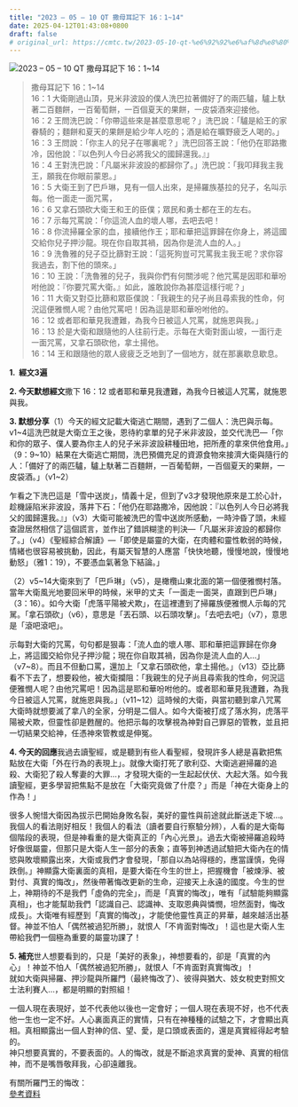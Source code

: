 ```yaml
---
title: "2023 – 05 – 10 QT 撒母耳記下 16：1~14"
date: 2025-04-12T01:43:08+0800
draft: false
# original_url: https://cmtc.tw/2023-05-10-qt-%e6%92%92%e6%af%8d%e8%80%b3%e8%a8%98%e4%b8%8b-16%ef%bc%9a114
---
```


![2023 – 05 – 10 QT 撒母耳記下 16：1~14](/images/qt.jpg  "2023 – 05 – 10 QT 撒母耳記下 16：1~14")

> 撒母耳記下 16：1~14  
> 16：1 大衛剛過山頂，見米非波設的僕人洗巴拉著備好了的兩匹驢，驢上馱著二百麵餅，一百葡萄餅，一百個夏天的果餅，一皮袋酒來迎接他。  
> 16：2 王問洗巴說：「你帶這些來是甚麼意思呢？」洗巴說：「驢是給王的家眷騎的；麵餅和夏天的果餅是給少年人吃的；酒是給在曠野疲乏人喝的。」  
> 16：3 王問說：「你主人的兒子在哪裏呢？」洗巴回答王說：「他仍在耶路撒冷，因他說：『以色列人今日必將我父的國歸還我。』」  
> 16：4 王對洗巴說：「凡屬米非波設的都歸你了。」洗巴說：「我叩拜我主我王，願我在你眼前蒙恩。」  
> 16：5 大衛王到了巴戶琳，見有一個人出來，是掃羅族基拉的兒子，名叫示每。他一面走一面咒罵，  
> 16：6 又拿石頭砍大衛王和王的臣僕；眾民和勇士都在王的左右。  
> 16：7 示每咒罵說：「你這流人血的壞人哪，去吧去吧！  
> 16：8 你流掃羅全家的血，接續他作王；耶和華把這罪歸在你身上，將這國交給你兒子押沙龍。現在你自取其禍，因為你是流人血的人。」  
> 16：9 洗魯雅的兒子亞比篩對王說：「這死狗豈可咒罵我主我王呢？求你容我過去，割下他的頭來。」  
> 16：10 王說：「洗魯雅的兒子，我與你們有何關涉呢？他咒罵是因耶和華吩咐他說：『你要咒罵大衛。』如此，誰敢說你為甚麼這樣行呢？」  
> 16：11 大衛又對亞比篩和眾臣僕說：「我親生的兒子尚且尋索我的性命，何況這便雅憫人呢？由他咒罵吧！因為這是耶和華吩咐他的。  
> 16：12 或者耶和華見我遭難，為我今日被這人咒罵，就施恩與我。」  
> 16：13 於是大衛和跟隨他的人往前行走。示每在大衛對面山坡，一面行走一面咒罵，又拿石頭砍他，拿土揚他。  
> 16：14 王和跟隨他的眾人疲疲乏乏地到了一個地方，就在那裏歇息歇息。

**1.  經文3遍**

**2. 今天默想經文**撒下 16：12 或者耶和華見我遭難，為我今日被這人咒罵，就施恩與我。

**3. 默想分享**（1）今天的經文記載大衛逃亡期間，遇到了二個人：洗巴與示每。v1~4這洗巴就是大衛立王之後，恩待約拿單的兒子米非波設，並交代洗巴—「你和你的眾子、僕人要為你主人的兒子米非波設耕種田地，把所產的拿來供他食用。」（9：9~10）結果在大衛逃亡期間，洗巴預備充足的資源食物來接濟大衛與隨行的人：「備好了的兩匹驢，驢上馱著二百麵餅，一百葡萄餅，一百個夏天的果餅，一皮袋酒。」（v1~2）

乍看之下洗巴這是「雪中送炭」，情義十足，但到了v3才發現他原來是工於心計，趁機誣陷米非波設，落井下石：「他仍在耶路撒冷，因他說：『以色列人今日必將我父的國歸還我。』」（v3）大衛可能被洗巴的雪中送炭所感動，一時沖昏了頭，未經查證居然相信了這個謊言，並作出了錯誤糊塗的判決—「凡屬米非波設的都歸你了。」（v4）《聖經綜合解讀》—「即使是屬靈的大衛，在肉體和靈性軟弱的時候，情緒也很容易被挑動，因此，有屬天智慧的人應當「快快地聽，慢慢地說，慢慢地動怒」（雅1：19），不要憑血氣著急下結論。」

（2）v5~14大衛來到了「巴戶琳」（v5），是橄欖山東北面的第一個便雅憫村落。當年大衛風光地要回米甲的時候，米甲的丈夫「一面走一面哭，直跟到巴戶琳」（3：16）。如今大衛「虎落平陽被犬欺」，在這裡遭到了掃羅族便雅憫人示每的咒駡。「拿石頭砍」（v6），意思是「丟石頭、以石頭攻擊」。「去吧去吧」（v7），意思是「滾吧滾吧」。

示每對大衛的咒罵，句句都是狠毒：「流人血的壞人哪、耶和華把這罪歸在你身上，將這國交給你兒子押沙龍；現在你自取其禍，因為你是流人血的人…」（v7~8）。而且不但動口罵，還加上「又拿石頭砍他，拿土揚他。」（v13）亞比篩看不下去了，想要殺他，被大衛攔阻：「我親生的兒子尚且尋索我的性命，何況這便雅憫人呢？由他咒罵吧！因為這是耶和華吩咐他的。或者耶和華見我遭難，為我今日被這人咒罵，就施恩與我。」（v11~12）這時候的大衛，與當初聽到拿八咒罵大衛時就想要滅了拿八的全家，分明是二個人。如今大衛被打成了落水狗，虎落平陽被犬欺，但靈性卻是甦醒的。他把示每的攻擊視為神對自己罪惡的管教，並且把一切結果交給神，任憑神來管教或是伸冤。

**4. 今天的回應**我過去讀聖經，或是聽到有些人看聖經，發現許多人總是喜歡把焦點放在大衛「外在行為的表現上」。就像大衛打死了歌利亞、大衛逃避掃羅的追殺、大衛犯了殺人奪妻的大罪…，才發現大衛的一生起起伏伏、大起大落。如今我讀聖經，更多學習把焦點不是放在「大衛究竟做了什麼？」而是「神在大衛身上的作為！」

很多人惋惜大衛因為拔示巴開始身敗名裂，美好的靈性與前途就此斷送走下坡…。我個人的看法剛好相反！我個人的看法（讀者要自行察驗分辨），人看的是大衛每個階段的表現，但是神看重的是大衛真正的「內心光景」。過去大衛被掃羅追殺時好像很屬靈，但那只是大衛人生一部分的表象；直等到神透過試驗把大衛內在的情慾與敗壞顯露出來，大衛或我們才會發現，「那自以為站得穩的，應當謹慎，免得跌倒。」神顯露大衛裏面的真相，是要大衛在今生的世上，把握機會「被煉淨、被對付、真實的悔改」，然後帶著悔改更新的生命，迎接天上永遠的國度。今生的世上，神期待的不是我們「虛偽的完全」，而是「真實的悔改」，唯有「試驗能夠顯露真相」，也才能幫助我們「認識自己、認識神、支取恩典與憐憫，坦然面對，悔改成長」。大衛唯有經歷到「真實的悔改」，才能使他靈性真正的昇華，越來越活出基督。神並不怕人「偶然被過犯所勝」，就恨人「不肯面對悔改」！這也是大衛人生帶給我們一個極為重要的屬靈功課了！

**5. 補充**世人想要看到的，只是「美好的表象」，神想要看的，卻是「真實的內心」！神並不怕人「偶然被過犯所勝」，就恨人「不肯面對真實悔改」！  
就如大衛與掃羅、押沙龍與所羅門（最終悔改了）、彼得與猶大、妓女稅吏對照文士法利賽人…，都是明顯的對照組！

一個人現在表現好，並不代表他以後也一定會好；一個人現在表現不好，也不代表他一生也一定不好。人心裏面真正的實情，只有在神種種的試驗之下，才會顯出真相。真相顯露出一個人對神的信、望、愛，是口頭或表面的，還是真實經得起考驗的。  
神只想要真實的，不要表面的。人的悔改，就是不斷追求真實的愛神、真實的相信神，而不是嘴唇敬拜我，心卻遠離我。

有關所羅門王的悔改：  
[參考資料](https://sites.google.com/view/reasonstobelieve2020/%E6%89%80%E7%BE%85%E9%96%80%E7%8E%8B%E6%98%AF%E5%BE%97%E6%95%91%E7%9A%84%E5%97%8E%E5%A6%82%E6%9E%9C%E6%98%AF%E7%82%BA%E4%BD%95%E4%BB%96%E6%9C%80%E5%BE%8C%E6%9C%83%E6%95%AC%E6%8B%9C%E5%81%87%E7%A5%9E%E9%9B%96%E7%84%B6%E5%9F%BA%E7%9D%A3%E5%BE%92%E5%81%B6%E7%84%B6%E8%A2%AB%E9%81%8E%E7%8A%AF%E6%89%80%E5%8B%9D%E4%BD%86%E6%8B%9C%E7%A5%9E%E5%B0%B1%E5%A5%BD%E5%83%8F%E6%98%AF%E5%AE%8C%E5%85%A8%E8%83%8C%E6%A3%84%E7%A5%9E%E5%A6%82%E6%9E%9C%E4%B8%8D%E6%98%AF%E7%82%BA%E4%BD%95%E7%A5%9E%E7%94%A8%E4%BB%96%E5%AF%AB%E4%B8%8B%E8%81%96%E7%B6%93%E7%AE%B4%E8%A8%80%E5%82%B3%E9%81%93%E6%9B%B8%E5%92%8C%E9%9B%85%E6%AD%8C)